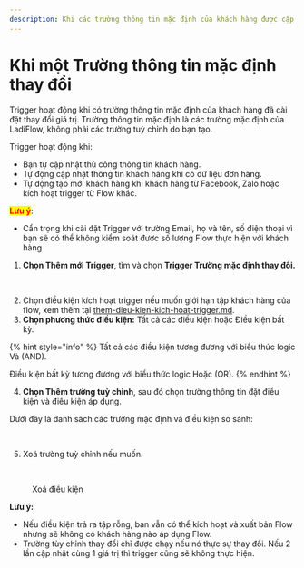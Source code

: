 ```yaml
---
description: Khi các trường thông tin mặc định của khách hàng được cập nhật
---
```


# Khi một Trường thông tin mặc định thay đổi

Trigger hoạt động khi có trường thông tin mặc định của khách hàng đã cài đặt thay đổi giá trị. Trường thông tin mặc định là các trường mặc định của LadiFlow, không phải các trường tuỳ chỉnh do bạn tạo.

Trigger hoạt động khi:

* Bạn tự cập nhật thủ công thông tin khách hàng.
* Tự động cập nhật thông tin khách hàng khi có dữ liệu đơn hàng.
* Tự động tạo mới khách hàng khi khách hàng từ Facebook, Zalo hoặc kích hoạt trigger từ Flow khác.

<mark style="color:red;">**Lưu ý**</mark>:

* Cẩn trọng khi cài đặt Trigger với trường Email, họ và tên, số điện thoại vì bạn sẽ có thể không kiểm soát được số lượng Flow thực hiện với khách hàng

1. **Chọn Thêm mới Trigger**, tìm và chọn **Trigger Trường mặc định thay đổi.**

<figure><img src="https://lh5.googleusercontent.com/le3zjPKcipOhXUY-15yiJOlqwcMHhLHdebaQ3xECD3_8H6w_dXJwsUG43Qc7ovKIx3Tzcd2e4OpKM2TPz73VwyS9EDwoFwo7QTCu6fBSFEm5gPMPTkszBcZFs_iVK89RJCfO36nIVwOee6mRzDl_cxI" alt=""><figcaption></figcaption></figure>

2. Chọn điều kiện kích hoạt trigger nếu muốn giới hạn tập khách hàng của flow, xem thêm tại [them-dieu-kien-kich-hoat-trigger.md](them-dieu-kien-kich-hoat-trigger.md "mention").
3. **Chọn phương thức điều kiện:** Tất cả các điều kiện hoặc Điều kiện bất kỳ.

{% hint style="info" %}
Tất cả các điều kiện tương đương với biểu thức logic Và (AND).

&#x20;Điều kiện bất kỳ tương đương với biểu thức logic Hoặc (OR).
{% endhint %}

4. **Chọn Thêm trường tuỳ chỉnh**, sau đó chọn trường thông tin đặt điều kiện và điều kiện áp dụng.

Dưới đây là danh sách các trường mặc định và điều kiện so sánh:

<figure><img src="../../../.gitbook/assets/trường mặc định.png" alt=""><figcaption></figcaption></figure>

5. Xoá trường tuỳ chỉnh nếu muốn.

<figure><img src="../../../.gitbook/assets/xoá điều kiện.png" alt=""><figcaption><p>Xoá điều kiện</p></figcaption></figure>

**Lưu ý:**&#x20;

* Nếu điều kiện trả ra tập rỗng, bạn vẫn có thể kích hoạt và xuất bản Flow nhưng sẽ không có khách hàng nào áp dụng Flow.
* Trường tùy chỉnh thay đổi chỉ được chạy nếu nó thực sự thay đổi. Nếu 2 lần cập nhật cùng 1 giá trị thì trigger cũng sẽ không thực hiện.
